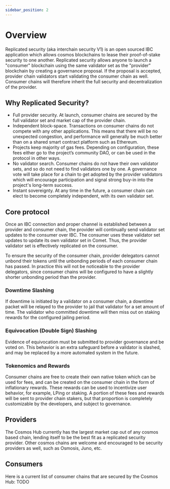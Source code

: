```yaml
---
sidebar_position: 2
---
```


# Overview

Replicated security (aka interchain security V1) is an open sourced IBC application which allows cosmos blockchains to lease their proof-of-stake security to one another. Replicated security allows anyone to launch a "consumer" blockchain using the same validator set as the "provider" blockchain by creating a governance proposal. If the proposal is accepted, provider chain validators start validating the consumer chain as well. Consumer chains will therefore inherit the full security and decentralization of the provider.

## Why Replicated Security?

- Full provider security. At launch, consumer chains are secured by the full validator set and market cap of the provider chain.
- Independent block-space. Transactions on consumer chains do not compete with any other applications. This means that there will be no unexpected congestion, and performance will generally be much better than on a shared smart contract platform such as Ethereum.
- Projects keep majority of gas fees. Depending on configuration, these fees either go to the project’s community DAO, or can be used in the protocol in other ways.
- No validator search. Consumer chains do not have their own validator sets, and so do not need to find validators one by one. A governance vote will take place for a chain to get adopted by the provider validators which will encourage participation and signal strong buy-in into the project's long-term success.
- Instant sovereignty. At any time in the future, a consumer chain can elect to become completely independent, with its own validator set.

## Core protocol

Once an IBC connection and proper channel is established between a provider and consumer chain, the provider will continually send validator set updates to the consumer over IBC. The consumer uses these validator set updates to update its own validator set in Comet. Thus, the provider validator set is effectively replicated on the consumer.

To ensure the security of the consumer chain, provider delegators cannot unbond their tokens until the unbonding periods of each consumer chain has passed. In practice this will not be noticeable to the provider delegators, since consumer chains will be configured to have a slightly shorter unbonding period than the provider.

### Downtime Slashing

If downtime is initiated by a validator on a consumer chain, a downtime packet will be relayed to the provider to jail that validator for a set amount of time. The validator who committed downtime will then miss out on staking rewards for the configured jailing period.

### Equivocation (Double Sign) Slashing

Evidence of equivocation must be submitted to provider governance and be voted on. This behavior is an extra safeguard before a validator is slashed, and may be replaced by a more automated system in the future.

### Tokenomics and Rewards

Consumer chains are free to create their own native token which can be used for fees, and can be created on the consumer chain in the form of inflationary rewards. These rewards can be used to incentivize user behavior, for example, LPing or staking. A portion of these fees and rewards will be sent to provider chain stakers, but that proportion is completely customizable by the developers, and subject to governance.

## Providers

The Cosmos Hub currently has the largest market cap out of any cosmos based chain, lending itself to be the best fit as a replicated security provider. Other cosmos chains are welcome and encouraged to be security providers as well, such as Osmosis, Juno, etc.

## Consumers

Here is a current list of consumer chains that are secured by the Cosmos Hub:
TODO
